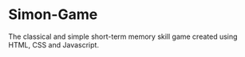 # Simon-Game
The classical and simple short-term memory skill game created using HTML, CSS and Javascript.
